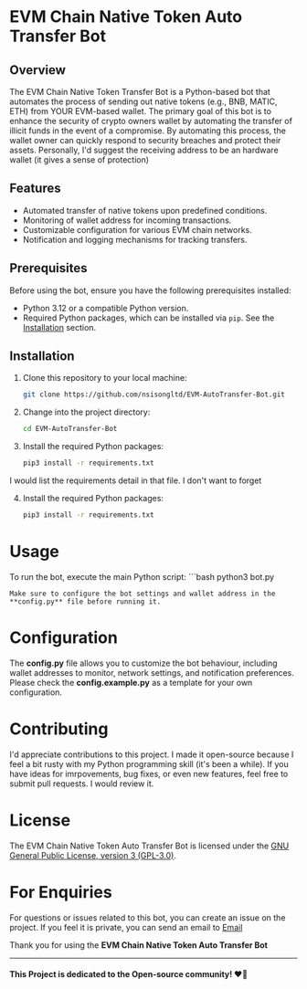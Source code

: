 # EVM Chain Native Token Auto Transfer Bot

## Overview

The EVM Chain Native Token Transfer Bot is a Python-based bot that automates the process of sending out native tokens (e.g., BNB, MATIC, ETH) from YOUR EVM-based wallet. The primary goal of this bot is to enhance the security of crypto owners wallet by automating the transfer of illicit funds in the event of a compromise. By automating this process, the wallet owner can quickly respond to security breaches and protect their assets. Personally, I'd suggest the receiving address to be an hardware wallet (it gives a sense of protection)

## Features

- Automated transfer of native tokens upon predefined conditions.
- Monitoring of wallet address for incoming transactions.
- Customizable configuration for various EVM chain networks.
- Notification and logging mechanisms for tracking transfers.

## Prerequisites

Before using the bot, ensure you have the following prerequisites installed:

- Python 3.12 or a compatible Python version.
- Required Python packages, which can be installed via `pip`. See the [Installation](#installation) section.

## Installation

1. Clone this repository to your local machine:

   ```bash
   git clone https://github.com/nsisongltd/EVM-AutoTransfer-Bot.git

2. Change into the project directory:

   ```bash
   cd EVM-AutoTransfer-Bot

3. Install the required Python packages:

   ```bash
   pip3 install -r requirements.txt

I would list the requirements detail in that file.  I don't want to forget

4. Install the required Python packages:

   ```bash
   pip3 install -r requirements.txt


# Usage

To run the bot, execute the main Python script:
    ```bash
    python3 bot.py

    Make sure to configure the bot settings and wallet address in the **config.py** file before running it.


# Configuration

The **config.py** file allows you to customize the bot behaviour, including wallet addresses to monitor, network settings, and notification preferences. Please check the **config.example.py** as a template for your own configuration.

# Contributing 

I'd appreciate contributions to this project. I made it open-source because I feel a bit rusty with my Python programming skill (it's been a while). If you have ideas for imrpovements, bug fixes, or even new features, feel free to submit pull requests. I would review it.

# License

The EVM Chain Native Token Auto Transfer Bot is licensed under the [GNU General Public License, version 3 (GPL-3.0)](https://www.gnu.org/licenses/gpl-3.0.html).

# For Enquiries

For questions or issues related to this bot, you can create an issue on the project. If you feel it is private, you can send an email to [Email](mailto:hello@nsisong.com)

Thank you for using the **EVM Chain Native Token Auto Transfer Bot**


<hr>


#### This Project is dedicated to the Open-source community! ❤️🌹
